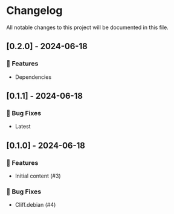 # Changelog

All notable changes to this project will be documented in this file.

## [0.2.0] - 2024-06-18

### 🚀 Features

- Dependencies

## [0.1.1] - 2024-06-18

### 🐛 Bug Fixes

- Latest

## [0.1.0] - 2024-06-18

### 🚀 Features

- Initial content (#3)

### 🐛 Bug Fixes

- Cliff.debian (#4)

<!-- generated by git-cliff -->
